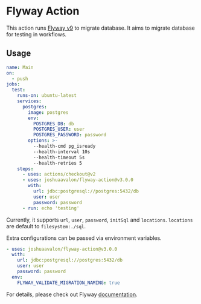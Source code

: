 # Flyway Action

This action runs [Flyway v9][flyway] to migrate database. It aims to migrate database for testing in workflows.

## Usage

```yaml
name: Main
on:
  - push
jobs:
  test:
    runs-on: ubuntu-latest
    services:
      postgres:
        image: postgres
        env:
          POSTGRES_DB: db
          POSTGRES_USER: user
          POSTGRES_PASSWORD: password
        options: >-
          --health-cmd pg_isready
          --health-interval 10s
          --health-timeout 5s
          --health-retries 5
    steps:
      - uses: actions/checkout@v2
      - uses: joshuaavalon/flyway-action@v3.0.0
        with:
          url: jdbc:postgresql://postgres:5432/db
          user: user
          password: password
      - run: echo 'testing'
```

Currently, it supports `url`, `user`, `password`, `initSql` and `locations`. `locations` are default to `filesystem:./sql`.

Extra configurations can be passed via environment variables.

```yaml
- uses: joshuaavalon/flyway-action@v3.0.0
  with:
    url: jdbc:postgresql://postgres:5432/db
    user: user
    password: password
  env:
    FLYWAY_VALIDATE_MIGRATION_NAMING: true
```

For details, please check out Flyway [documentation].

[flyway]: https://flywaydb.org/
[documentation]: https://flywaydb.org/documentation/configuration/parameters/
